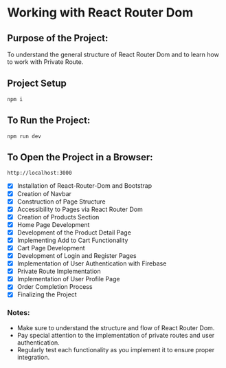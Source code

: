 # Working with React Router Dom

## Purpose of the Project:
To understand the general structure of React Router Dom and to learn how to work with Private Route.

## Project Setup
```
npm i
```

## To Run the Project:
```
npm run dev
```

## To Open the Project in a Browser:
```
http://localhost:3000
```

- [x] Installation of React-Router-Dom and Bootstrap
- [x] Creation of Navbar
- [x] Construction of Page Structure
- [x] Accessibility to Pages via React Router Dom
- [x] Creation of Products Section
- [x] Home Page Development
- [x] Development of the Product Detail Page
- [x] Implementing Add to Cart Functionality
- [x] Cart Page Development
- [x] Development of Login and Register Pages
- [x] Implementation of User Authentication with Firebase
- [x] Private Route Implementation
- [x] Implementation of User Profile Page
- [x] Order Completion Process
- [x] Finalizing the Project

### Notes:
- Make sure to understand the structure and flow of React Router Dom.
- Pay special attention to the implementation of private routes and user authentication.
- Regularly test each functionality as you implement it to ensure proper integration.
